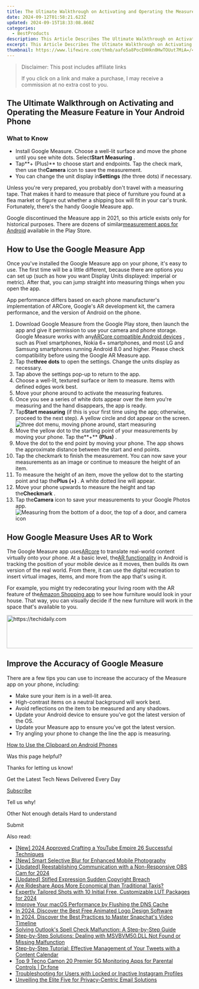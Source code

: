 ```yaml
---
title: The Ultimate Walkthrough on Activating and Operating the Measure Feature in Your Android Phone
date: 2024-09-12T01:58:21.623Z
updated: 2024-09-15T18:33:08.860Z
categories:
  - BestProducts
description: This Article Describes The Ultimate Walkthrough on Activating and Operating the Measure Feature in Your Android Phone
excerpt: This Article Describes The Ultimate Walkthrough on Activating and Operating the Measure Feature in Your Android Phone
thumbnail: https://www.lifewire.com/thmb/aafo5a8PocEHHkn0HwTOUut7MiA=/400x300/filters:no_upscale():max_bytes(150000):strip_icc():format(webp)/MeasureApp-Android-4771692-d81f971c4dc14557a408dc6027bf9d93.jpg
---
```


>  Disclaimer: This post includes affiliate links
>
>  If you click on a link and make a purchase, I may receive a commission at no extra cost to you.
>

## The Ultimate Walkthrough on Activating and Operating the Measure Feature in Your Android Phone
### What to Know

* Install Google Measure. Choose a well-lit surface and move the phone until you see white dots. Select**Start Measuring** .
* Tap**\+ (Plus)** to choose start and endpoints. Tap the check mark, then use the**Camera** icon to save the measurement.
* You can change the unit display in**Settings** (the three dots) if necessary.

 Unless you're very prepared, you probably don't travel with a measuring tape. That makes it hard to measure that piece of furniture you found at a flea market or figure out whether a shipping box will fit in your car's trunk. Fortunately, there's the handy Google Measure app.

 Google discontinued the Measure app in 2021, so this article exists only for historical purposes. There are dozens of similar[measurement apps for Android](https://www.lifewire.com/best-measurement-apps-for-android-4770629) available in the Play Store.

## How to Use the Google Measure App

 Once you've installed the Google Measure app on your phone, it's easy to use. The first time will be a little different, because there are options you can set up (such as how you want Display Units displayed: imperial or metric). After that, you can jump straight into measuring things when you open the app.

 App performance differs based on each phone manufacturer's implementation of ARCore, Google's AR development kit, the camera performance, and the version of Android on the phone.

1. Download Google Measure from the Google Play store, then launch the app and give it permission to use your camera and phone storage.  
 Google Measure works with any[ARCore compatible Android devices](https://developers.google.com/ar/discover/supported-devices#android%5Fplay) , such as Pixel smartphones, Nokia 6+ smartphones, and most LG and Samsung smartphones running Android 8.0 and higher. Please check compatibility before using the Google AR Measure app.
2. Tap the**three dots** to open the settings. Change the units display as necessary.
3. Tap above the settings pop-up to return to the app.
4. Choose a well-lit, textured surface or item to measure. Items with defined edges work best.
5. Move your phone around to activate the measuring features.
6. Once you see a series of white dots appear over the item you're measuring and the hand disappears, the app is ready.
7. Tap**Start measuring** (if this is your first time using the app; otherwise, proceed to the next step). A yellow circle and dot appear on the screen.  
![three dot menu, moving phone around, start measuring](https://www.lifewire.com/thmb/r-aSe4yRYS4qsDwVX4AByDreQ5M=/1500x0/filters:no_upscale():max_bytes(150000):strip_icc():format(webp)/001_how-to-use-google-measure-on-android-4771692-9de5f34491064011a7b03d8483001400.jpg)
8. Move the yellow dot to the starting point of your measurements by moving your phone. Tap the**+** **(Plus)** .
9. Move the dot to the end point by moving your phone. The app shows the approximate distance between the start and end points.
10. Tap the checkmark to finish the measurement. You can now save your measurements as an image or continue to measure the height of an item.
11. To measure the height of an item, move the yellow dot to the starting point and tap the**Plus (+)** . A white dotted line will appear.
12. Move your phone upwards to measure the height and tap the**Checkmark** .
13. Tap the**Camera** icon to save your measurements to your Google Photos app.  
![Measuring from the bottom of a door, the top of a door, and camera icon](https://www.lifewire.com/thmb/HYHSDqq0c_PApPjGs96NgjM2JJM=/1500x0/filters:no_upscale():max_bytes(150000):strip_icc():format(webp)/002_how-to-use-google-measure-on-android-4771692-47f3152c24d94b3481dc310d9d7455fc.jpg)

## How Google Measure Uses AR to Work

 The Google Measure app uses[ARcore](https://developers.google.com/ar) to translate real-world content virtually onto your phone. At a basic level, the[AR functionality](https://www.lifewire.com/applications-of-augmented-reality-2495561) in Android is tracking the position of your mobile device as it moves, then builds its own version of the real world. From there, it can use the digital recreation to insert virtual images, items, and more from the app that's using it.

 For example, you might try redecorating your living room with the AR feature of the[Amazon Shopping app](https://play.google.com/store/apps/details?id=com.amazon.mShop.android.shopping) to see how furniture would look in your house. That way, you can visually decide if the new furniture will work in the space that's available to you.  

<!-- affiliate ads begin -->
<a href="https://appsumo.8odi.net/c/5597632/2130891/7443" target="_top" id="2130891">
  <img src="//a.impactradius-go.com/display-ad/7443-2130891" border="0" alt="https://techidaily.com" width="728" height="90"/>
</a>
<img height="0" width="0" src="https://appsumo.8odi.net/i/5597632/2130891/7443" style="position:absolute;visibility:hidden;" border="0" />
<!-- affiliate ads end -->

## Improve the Accuracy of Google Measure

 There are a few tips you can use to increase the accuracy of the Measure app on your phone, including:

* Make sure your item is in a well-lit area.
* High-contrast items on a neutral background will work best.
* Avoid reflections on the item to be measured and any shadows.
* Update your Android device to ensure you've got the latest version of the OS.
* Update your Measure app to ensure you've got the latest version.
* Try angling your phone to change the line the app is measuring.

[How to Use the Clipboard on Android Phones](https://www.lifewire.com/using-the-clipboard-on-android-phones-4766586)

Was this page helpful?

Thanks for letting us know!

 Get the Latest Tech News Delivered Every Day

[Subscribe](https://www.lifewire.com/#)

Tell us why!

 Other  Not enough details  Hard to understand

 Submit

<ins class="adsbygoogle"
     style="display:block"
     data-ad-format="autorelaxed"
     data-ad-client="ca-pub-7571918770474297"
     data-ad-slot="1223367746"></ins>

<ins class="adsbygoogle"
     style="display:block"
     data-ad-client="ca-pub-7571918770474297"
     data-ad-slot="8358498916"
     data-ad-format="auto"
     data-full-width-responsive="true"></ins>

<span class="atpl-alsoreadstyle">Also read:</span>
<div><ul>
<li><a href="https://facebook-record-videos.techidaily.com/new-2024-approved-crafting-a-youtube-empire-26-successful-techniques/"><u>[New] 2024 Approved Crafting a YouTube Empire 26 Successful Techniques</u></a></li>
<li><a href="https://extra-skills.techidaily.com/new-smart-selective-blur-for-enhanced-mobile-photography/"><u>[New] Smart Selective Blur for Enhanced Mobile Photography</u></a></li>
<li><a href="https://screen-capture.techidaily.com/updated-reestablishing-communication-with-a-non-responsive-obs-cam-for-2024/"><u>[Updated] Reestablishing Communication with a Non-Responsive OBS Cam for 2024</u></a></li>
<li><a href="https://facebook-videos.techidaily.com/updated-stifled-expression-sudden-copyright-breach/"><u>[Updated] Stifled Expression Sudden Copyright Breach</u></a></li>
<li><a href="https://tech-recovery.techidaily.com/are-rideshare-apps-more-economical-than-traditional-taxis/"><u>Are Rideshare Apps More Economical than Traditional Taxis?</u></a></li>
<li><a href="https://some-techniques.techidaily.com/expertly-tailored-shots-with-10-initial-free-customizable-lut-packages-for-2024/"><u>Expertly Tailored Shots with 10 Initial Free, Customizable LUT Packages for 2024</u></a></li>
<li><a href="https://tech-recovery.techidaily.com/improve-your-macos-performance-by-flushing-the-dns-cache/"><u>Improve Your macOS Performance by Flushing the DNS Cache</u></a></li>
<li><a href="https://ai-vdieo-software.techidaily.com/in-2024-discover-the-best-free-animated-logo-design-software/"><u>In 2024, Discover the Best Free Animated Logo Design Software</u></a></li>
<li><a href="https://fox-direct.techidaily.com/in-2024-discover-the-best-practices-to-master-snapchats-video-timeline/"><u>In 2024, Discover the Best Practices to Master Snapchat's Video Timeline</u></a></li>
<li><a href="https://tech-recovery.techidaily.com/solving-outlooks-spell-check-malfunction-a-step-by-step-guide/"><u>Solving Outlook's Spell Check Malfunction: A Step-by-Step Guide</u></a></li>
<li><a href="https://tech-recovery.techidaily.com/step-by-step-solutions-dealing-with-msvbvm50dll-not-found-or-missing-malfunction/"><u>Step-by-Step Solutions: Dealing with MSVBVM50.DLL Not Found or Missing Malfunction</u></a></li>
<li><a href="https://tech-recovery.techidaily.com/step-by-step-tutorial-effective-management-of-your-tweets-with-a-content-calendar/"><u>Step-by-Step Tutorial: Effective Management of Your Tweets with a Content Calendar</u></a></li>
<li><a href="https://android-location-track.techidaily.com/top-9-tecno-camon-20-premier-5g-monitoring-apps-for-parental-controls-drfone-by-drfone-virtual-android/"><u>Top 9 Tecno Camon 20 Premier 5G Monitoring Apps for Parental Controls | Dr.fone</u></a></li>
<li><a href="https://tech-recovery.techidaily.com/troubleshooting-for-users-with-locked-or-inactive-instagram-profiles/"><u>Troubleshooting for Users with Locked or Inactive Instagram Profiles</u></a></li>
<li><a href="https://tech-recovery.techidaily.com/unveiling-the-elite-five-for-privacy-centric-email-solutions/"><u>Unveiling the Elite Five for Privacy-Centric Email Solutions</u></a></li>
</ul></div>

